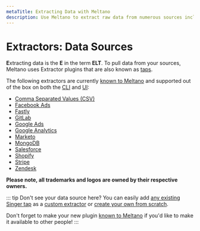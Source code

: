 ```yaml
---
metaTitle: Extracting Data with Meltano
description: Use Meltano to extract raw data from numerous sources including CSV, Google Analytics, Stripe, and more.
---
```


# Extractors: Data Sources

**E**xtracting data is the **E** in the term **ELT**. To pull data from your sources, Meltano uses Extractor plugins that are also known as [taps](/docs/architecture.html#taps).

The following extractors are currently [known to Meltano](/docs/contributor-guide.html#known-plugins) and supported out of the box on both the [CLI](/docs/command-line-interface.html#add) and [UI](/docs/analysis.html#set-up-meltano):

- [Comma Separated Values (CSV)](/plugins/extractors/csv.html)
- [Facebook Ads](/plugins/extractors/facebook.html)
- [Fastly](/plugins/extractors/fastly.html)
- [GitLab](/plugins/extractors/gitlab.html)
- [Google Ads](/plugins/extractors/adwords.html)
- [Google Analytics](/plugins/extractors/google-analytics.html)
- [Marketo](/plugins/extractors/marketo.html)
- [MongoDB](/plugins/extractors/mongodb.html)
- [Salesforce](/plugins/extractors/salesforce.html)
- [Shopify](/plugins/extractors/shopify.html)
- [Stripe](/plugins/extractors/stripe.html)
- [Zendesk](/plugins/extractors/zendesk.html)

**Please note, all trademarks and logos are owned by their respective owners.**

::: tip Don't see your data source here?
You can easily add [any existing Singer tap](https://www.singer.io/#taps) as a [custom extractor](/docs/command-line-interface.html#how-to-use-custom-plugins) or [create your own from scratch](/tutorials/create-a-custom-extractor.html).

Don't forget to make your new plugin [known to Meltano](/docs/contributor-guide.html#known-plugins) if you'd like to make it available to other people!
:::
